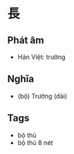 # 長

## Phát âm
* Hán Việt: trường

## Nghĩa
* (bộ) Trường (dài)

## Tags
* bộ thủ
* bộ thủ 8 nét

<script>window.HANZI_FIELD='長';</script>